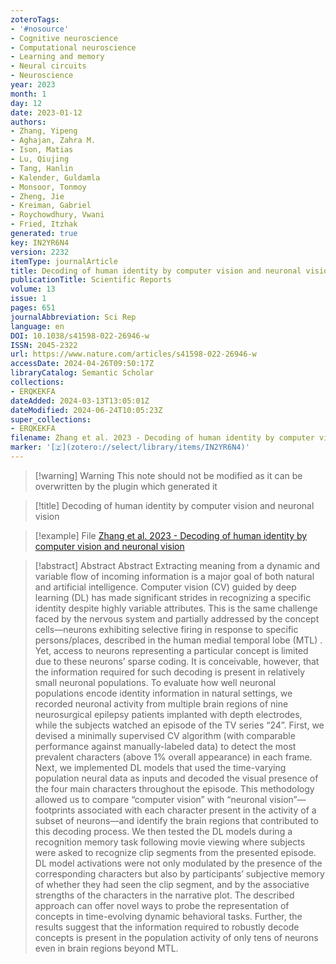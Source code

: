 ```yaml
---
zoteroTags:
- '#nosource'
- Cognitive neuroscience
- Computational neuroscience
- Learning and memory
- Neural circuits
- Neuroscience
year: 2023
month: 1
day: 12
date: 2023-01-12
authors:
- Zhang, Yipeng
- Aghajan, Zahra M.
- Ison, Matias
- Lu, Qiujing
- Tang, Hanlin
- Kalender, Guldamla
- Monsoor, Tonmoy
- Zheng, Jie
- Kreiman, Gabriel
- Roychowdhury, Vwani
- Fried, Itzhak
generated: true
key: IN2YR6N4
version: 2232
itemType: journalArticle
title: Decoding of human identity by computer vision and neuronal vision
publicationTitle: Scientific Reports
volume: 13
issue: 1
pages: 651
journalAbbreviation: Sci Rep
language: en
DOI: 10.1038/s41598-022-26946-w
ISSN: 2045-2322
url: https://www.nature.com/articles/s41598-022-26946-w
accessDate: 2024-04-26T09:50:17Z
libraryCatalog: Semantic Scholar
collections:
- ERQKEKFA
dateAdded: 2024-03-13T13:05:01Z
dateModified: 2024-06-24T10:05:23Z
super_collections:
- ERQKEKFA
filename: Zhang et al. 2023 - Decoding of human identity by computer vision and neuronal vision
marker: '[🇿](zotero://select/library/items/IN2YR6N4)'
---
```



 > 
 > \[!warning\] Warning
 > This note should not be modified as it can be overwritten by the plugin which generated it

 > 
 > \[!title\] Decoding of human identity by computer vision and neuronal vision

 > 
 > \[!example\] File
 > [Zhang et al. 2023 - Decoding of human identity by computer vision and neuronal vision](Zhang%20et%20al.%202023%20-%20Decoding%20of%20human%20identity%20by%20computer%20vision%20and%20neuronal%20vision.pdf)

 > 
 > \[!abstract\] Abstract
 > Abstract
 > Extracting meaning from a dynamic and variable flow of incoming information is a major goal of both natural and artificial intelligence. Computer vision (CV) guided by deep learning (DL) has made significant strides in recognizing a specific identity despite highly variable attributes. This is the same challenge faced by the nervous system and partially addressed by the concept cells—neurons exhibiting selective firing in response to specific persons/places, described in the human medial temporal lobe (MTL) ⁠. Yet, access to neurons representing a particular concept is limited due to these neurons’ sparse coding. It is conceivable, however, that the information required for such decoding is present in relatively small neuronal populations. To evaluate how well neuronal populations encode identity information in natural settings, we recorded neuronal activity from multiple brain regions of nine neurosurgical epilepsy patients implanted with depth electrodes, while the subjects watched an episode of the TV series “24”. First, we devised a minimally supervised CV algorithm (with comparable performance against manually-labeled data) to detect the most prevalent characters (above 1% overall appearance) in each frame. Next, we implemented DL models that used the time-varying population neural data as inputs and decoded the visual presence of the four main characters throughout the episode. This methodology allowed us to compare “computer vision” with “neuronal vision”—footprints associated with each character present in the activity of a subset of neurons—and identify the brain regions that contributed to this decoding process. We then tested the DL models during a recognition memory task following movie viewing where subjects were asked to recognize clip segments from the presented episode. DL model activations were not only modulated by the presence of the corresponding characters but also by participants’ subjective memory of whether they had seen the clip segment, and by the associative strengths of the characters in the narrative plot. The described approach can offer novel ways to probe the representation of concepts in time-evolving dynamic behavioral tasks. Further, the results suggest that the information required to robustly decode concepts is present in the population activity of only tens of neurons even in brain regions beyond MTL.
